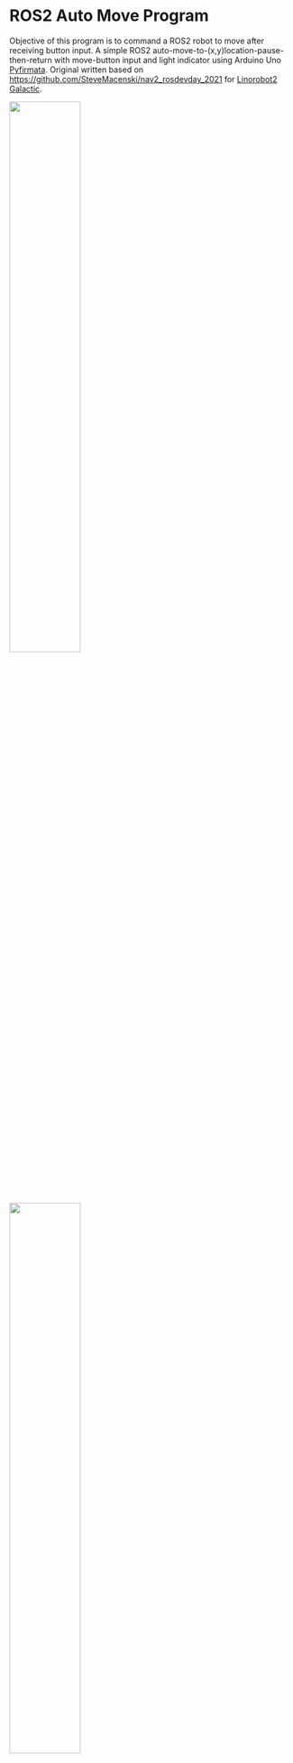 # ROS2 Auto Move Program
Objective of this program is to command a ROS2 robot to move after receiving button input. A simple ROS2 auto-move-to-(x,y)location-pause-then-return with move-button input and light indicator using Arduino Uno [Pyfirmata](https://pypi.org/project/pyFirmata/). Original written based on https://github.com/SteveMacenski/nav2_rosdevday_2021 for [Linorobot2 Galactic](https://github.com/linorobot/linorobot2).

<img src="https://github.com/otomoov/AutoMoveProgram/tree/galactic/docs/Otomoov2_Wiring_0.5.4.jpg" width="50%" height="50%">
<img src="https://github.com/otomoov/AutoMoveProgram/tree/galactic/docs/otomoov2.png" width="50%" height="50%">
